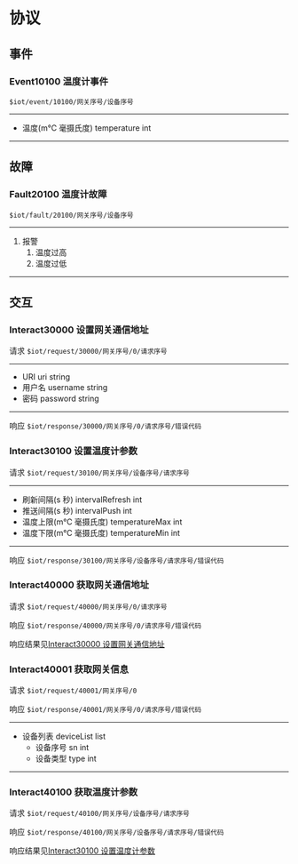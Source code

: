 # 协议

## 事件

### Event10100 温度计事件

`$iot/event/10100/网关序号/设备序号`

---

- 温度(m℃ 毫摄氏度) temperature int

---

## 故障

### Fault20100 温度计故障

`$iot/fault/20100/网关序号/设备序号`

---

1. 报警
   1. 温度过高
   2. 温度过低

---

## 交互

### Interact30000 设置网关通信地址

请求 `$iot/request/30000/网关序号/0/请求序号`

---

- URI uri string
- 用户名 username string
- 密码 password string

---

响应 `$iot/response/30000/网关序号/0/请求序号/错误代码`

### Interact30100 设置温度计参数

请求 `$iot/request/30100/网关序号/设备序号/请求序号`

---

- 刷新间隔(s 秒) intervalRefresh int
- 推送间隔(s 秒) intervalPush int
- 温度上限(m℃ 毫摄氏度) temperatureMax int
- 温度下限(m℃ 毫摄氏度) temperatureMin int

---

响应 `$iot/response/30100/网关序号/设备序号/请求序号/错误代码`

### Interact40000 获取网关通信地址

请求 `$iot/request/40000/网关序号/0/请求序号`

响应 `$iot/response/40000/网关序号/0/请求序号/错误代码`

响应结果见[Interact30000 设置网关通信地址](#interact30000-设置网关通信地址)

### Interact40001 获取网关信息

请求 `$iot/request/40001/网关序号/0`

响应 `$iot/response/40001/网关序号/0/请求序号/错误代码`

---

- 设备列表 deviceList list
  - 设备序号 sn int
  - 设备类型 type int

---

### Interact40100 获取温度计参数

请求 `$iot/request/40100/网关序号/设备序号/请求序号`

响应 `$iot/response/40100/网关序号/设备序号/请求序号/错误代码`

响应结果见[Interact30100 设置温度计参数](#interact30100-设置温度计参数)
